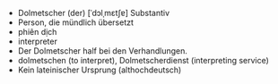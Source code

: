 - Dolmetscher (der) [ˈdɔlˌmɛtʃɐ] Substantiv
- Person, die mündlich übersetzt
- phiên dịch
- interpreter
- Der Dolmetscher half bei den Verhandlungen.
- dolmetschen (to interpret), Dolmetscherdienst (interpreting service)  
- Kein lateinischer Ursprung (althochdeutsch)